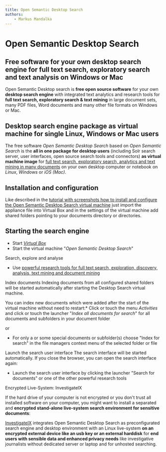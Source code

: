 ```yaml
---
title: Open Semantic Desktop Search
authors:
    - Markus Mandalka
---
```


# Open Semantic Desktop Search


## Free software for your own desktop search engine for full text search, exploratory search and text analysis on Windows or Mac


Open Semantic Desktop search is **free open source software** for your own **desktop search engine** with integrated text analytics and research tools for **full text search, exploratory search & text mining** in large document sets, many PDF files, Word documents and many other file formats on Windows or Mac.

## Desktop search engine package as virtual machine for single Linux, Windows or Mac users


The free software *Open Semantic Desktop Search* based on *Open Semantic Search* is the **all in one package for desktop users** (including Solr search server, user interfaces, open source search tools and connectors) **as virtual machine image** for [full text search, exploratory search, analytics and text mining in many documents](../search) on your own desktop computer or notebook on *Linux*, *Windows* or *iOS (Mac)*.


## Installation and configuration



Like described in the [tutorial with screenshots how to install and configure the Open Semantic Desktop Search virtual machine](../admin/install/desktop_search) just import the appliance file into Virtual Box and in the settings of the virtual machine add shared folders pointing to your documents directory or directories.

## Starting the search engine
* Start [*Virtual Box*](https://www.virtualbox.org)
* Start the virtual machine "*Open Semantic Desktop Search*"


Search, explore and analyse
* Use [powerful research tools for full text search, exploration, discovery, analysis, text mining and document mining](../search)


Index documents
Indexing documents from all configured shared folders will be started automatically after starting the Desktop Search virtual machine.

You can index new documents which were added after the start of the virtual machine without need to restart:* Click or touch the menu *Activities* and click or touch the launcher "*Index all documents for search*" for all documents and subfolders in your document folder


or 
* For only a or some special documents or subfolder(s) choose "Index for search" in the file managers context menu of the selected folder or file


Launch the search user interface
The search interface will be started automatically. If you close the browser, you can open the search interface again:
* Launch the search user interface by clicking the launcher "Search for documents" or one of the other powerful research tools


Encrypted Live-System: InvestigateIX

If the hard drive of your computer is not encrypted or you don't trust all installed software on your computer, you might want to install a separated and **encrypted stand-alone live-system search environment for sensitive documents**:

[InvestigateIX](http://www.mandalka.name/investigateix) integrates Open Semantic Desktop Search as preconfigurated search engine and desktop environment with an Linux live-system **on an encrypted external device like an usb key or an external harddisk** for **end users with sensible data and enhanced privacy needs** like investigative journalists without dedicated server or laptop and for unhosted searching.

